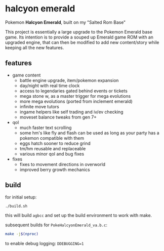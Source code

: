 # halcyon emerald

Pokemon **Halcyon Emerald**, built on my "Salted Rom Base"

This project is essentially a large upgrade to the Pokemon Emerald base game. Its intention is to provide a souped up Emerald game ROM with an upgraded engine, that can then be modified to add new content/story while keeping all the new features.

## features

+ game content
    + battle engine upgrade, item/pokemon expansion
    + day/night with real time clock
    + access to legendaries gated behind events or tickets
    + mega stone w, as a master trigger for mega evolutions
    + more mega evolutions (ported from inclement emerald)
    + infinite move tutors
    + ingame helpers like self trading and iv/ev checking
    + moveset balance tweaks from gen 7+
+ qol
    + much faster text scrolling
    + some hm's like fly and flash can be used as long as your party has a pokemon compatible with them
    + eggs hatch sooner to reduce grind
    + tm/hm reusable and replaceable
    + various minor qol and bug fixes
+ fixes
    + fixes to movement directions in overworld
    + improved berry growth mechanics

## build

for initial setup:
```sh
./build.sh
```
this will build `agbcc` and set up the build environment to work with make.

subsequent builds for `PokeHalcyonEmerald_va.b.c`:
```sh
make -j$(nproc)
```

to enable debug logging:  `DDEBUGGING=1`

